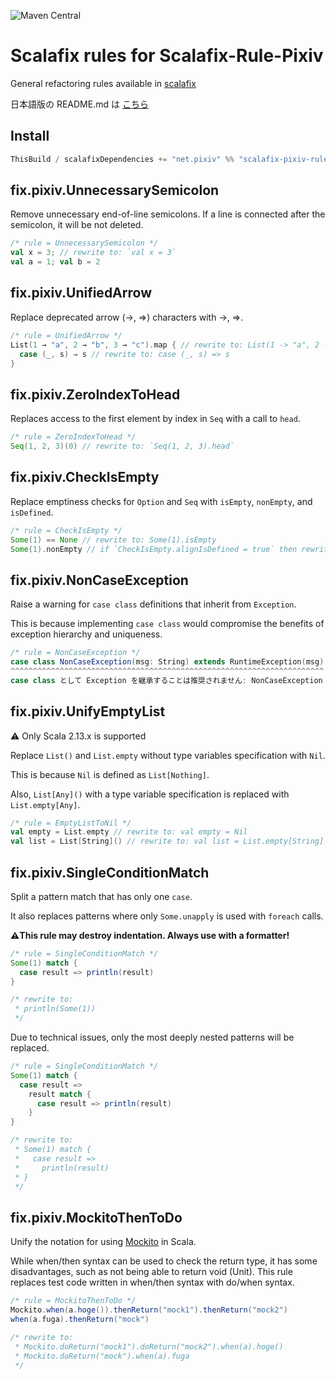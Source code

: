 ![Maven Central](https://maven-badges.herokuapp.com/maven-central/net.pixiv/scalafix-pixiv-rule_2.13/badge.png)

# Scalafix rules for Scalafix-Rule-Pixiv

General refactoring rules available in [scalafix](https://scalacenter.github.io/scalafix/)

日本語版の README.md は [こちら](./README.md)

## Install

```sbt
ThisBuild / scalafixDependencies += "net.pixiv" %% "scalafix-pixiv-rule" % "<VERSIONS>"
```

## fix.pixiv.UnnecessarySemicolon

Remove unnecessary end-of-line semicolons. If a line is connected after the semicolon, it will be not deleted.

```scala
/* rule = UnnecessarySemicolon */
val x = 3; // rewrite to: `val x = 3`
val a = 1; val b = 2
```

## fix.pixiv.UnifiedArrow

Replace deprecated arrow (→, ⇒) characters with ->, =>.

```scala
/* rule = UnifiedArrow */
List(1 → "a", 2 → "b", 3 → "c").map { // rewrite to: List(1 -> "a", 2 -> "b", 3 -> "c").map {
  case (_, s) ⇒ s // rewrite to: case (_, s) => s
}
```

## fix.pixiv.ZeroIndexToHead

Replaces access to the first element by index in `Seq` with a call to `head`.

```scala
/* rule = ZeroIndexToHead */
Seq(1, 2, 3)(0) // rewrite to: `Seq(1, 2, 3).head`
```

## fix.pixiv.CheckIsEmpty

Replace emptiness checks for `Option` and `Seq` with `isEmpty`, `nonEmpty`, and `isDefined`.

```scala
/* rule = CheckIsEmpty */
Some(1) == None // rewrite to: Some(1).isEmpty
Some(1).nonEmpty // if `CheckIsEmpty.alignIsDefined = true` then rewrite to Some(1).isDefined
```

## fix.pixiv.NonCaseException

Raise a warning for `case class` definitions that inherit from `Exception`.

This is because implementing `case class` would compromise the benefits of exception hierarchy and uniqueness.

```scala
/* rule = NonCaseException */
case class NonCaseException(msg: String) extends RuntimeException(msg)
^^^^^^^^^^^^^^^^^^^^^^^^^^^^^^^^^^^^^^^^^^^^^^^^^^^^^^^^^^^^^^^^^^^^^^
case class として Exception を継承することは推奨されません: NonCaseException
```

## fix.pixiv.UnifyEmptyList

⚠️ Only Scala 2.13.x is supported

Replace `List()` and `List.empty` without type variables specification with `Nil`.

This is because `Nil` is defined as `List[Nothing]`.

Also, `List[Any]()` with a type variable specification is replaced with `List.empty[Any]`.

```scala
/* rule = EmptyListToNil */
val empty = List.empty // rewrite to: val empty = Nil
val list = List[String]() // rewrite to: val list = List.empty[String]
```

## fix.pixiv.SingleConditionMatch

Split a pattern match that has only one `case`.

It also replaces patterns where only `Some.unapply` is used with `foreach` calls.

<b>⚠︎This rule may destroy indentation. Always use with a formatter!</b>

```scala
/* rule = SingleConditionMatch */
Some(1) match {
  case result => println(result)
}

/* rewrite to:
 * println(Some(1))
 */
```

Due to technical issues, only the most deeply nested patterns will be replaced.

```scala
/* rule = SingleConditionMatch */
Some(1) match {
  case result =>
    result match {
      case result => println(result)
    }
}

/* rewrite to:
 * Some(1) match {
 *   case result =>
 *     println(result)
 * }
 */
```


## fix.pixiv.MockitoThenToDo

Unify the notation for using [Mockito](https://site.mockito.org/) in Scala.

While when/then syntax can be used to check the return type, it has some disadvantages, such as not being able to return void (Unit).
This rule replaces test code written in when/then syntax with do/when syntax.

```scala
/* rule = MockitoThenToDo */
Mockito.when(a.hoge()).thenReturn("mock1").thenReturn("mock2")
when(a.fuga).thenReturn("mock")

/* rewrite to:
 * Mockito.doReturn("mock1").doReturn("mock2").when(a).hoge()
 * Mockito.doReturn("mock").when(a).fuga
 */
```